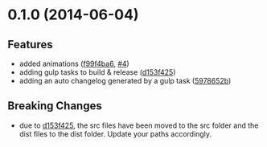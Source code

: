 <a name="0.1.0"></a>
# 0.1.0 (2014-06-04)


## Features

- added animations
 ([f99f4ba6](https://github.com/ocombe/angular-localForage/commit/f99f4ba66f808e3760ea67120792a5af6eace63d),
 [#4](https://github.com/ocombe/angular-localForage/issues/4))
- adding gulp tasks to build & release
 ([d153f425](https://github.com/ocombe/angular-localForage/commit/d153f425f0e375d9cd8a39ffbf93047c326eb2b0))
- adding an auto changelog generated by a gulp task
 ([5978652b](https://github.com/ocombe/angular-localForage/commit/5978652b883f14255ac63a0c1bda0af32a747bca))


## Breaking Changes

- due to [d153f425](https://github.com/ocombe/angular-localForage/commit/d153f425f0e375d9cd8a39ffbf93047c326eb2b0),
  the src files have been moved to the src folder and the dist files to the dist folder. Update your paths accordingly.

